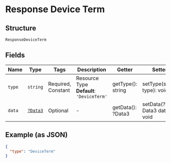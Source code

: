 
# Response Device Term

## Structure

`ResponseDeviceTerm`

## Fields

| Name | Type | Tags | Description | Getter | Setter |
|  --- | --- | --- | --- | --- | --- |
| `type` | `string` | Required, Constant | Resource Type<br>**Default**: `'DeviceTerm'` | getType(): string | setType(string type): void |
| `data` | [`?Data3`](../../doc/models/data-3.md) | Optional | - | getData(): ?Data3 | setData(?Data3 data): void |

## Example (as JSON)

```json
{
  "type": "DeviceTerm"
}
```

